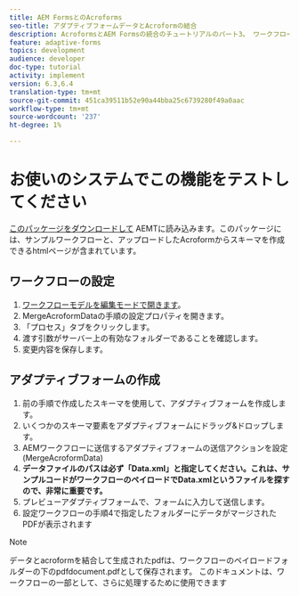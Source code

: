 ```yaml
---
title: AEM FormsとのAcroforms
seo-title: アダプティブフォームデータとAcroformの結合
description: AcroformsとAEM Formsの統合のチュートリアルのパート3。 ワークフローとアダプティブフォームをシステムでテストします。
feature: adaptive-forms
topics: development
audience: developer
doc-type: tutorial
activity: implement
version: 6.3,6.4
translation-type: tm+mt
source-git-commit: 451ca39511b52e90a44bba25c6739280f49a0aac
workflow-type: tm+mt
source-wordcount: '237'
ht-degree: 1%

---
```



# お使いのシステムでこの機能をテストしてください

[このパッケージをダウンロードして](assets/acro-form-aem-form.zip)
AEMTに読み込みます。このパッケージには、サンプルワークフローと、アップロードしたAcroformからスキーマを作成できるhtmlページが含まれています。

## ワークフローの設定

1. [ワークフローモデルを編集モードで開きます](http://localhost:4502/editor.html/conf/global/settings/workflow/models/MergeAcroformData.html)。
2. MergeAcroformDataの手順の設定プロパティを開きます。
3. 「プロセス」タブをクリックします。
4. 渡す引数がサーバー上の有効なフォルダーであることを確認します。
5. 変更内容を保存します。

## アダプティブフォームの作成

1. 前の手順で作成したスキーマを使用して、アダプティブフォームを作成します。
2. いくつかのスキーマ要素をアダプティブフォームにドラッグ&amp;ドロップします。
3. AEMワークフローに送信するアダプティブフォームの送信アクションを設定(MergeAcroformData)
4. **データファイルのパスは必ず「Data.xml」と指定してください。これは、サンプルコードがワークフローのペイロードでData.xmlというファイルを探すので、非常に重要です。**
5. プレビューアダプティブフォームで、フォームに入力して送信します。
6. 設定ワークフローの手順4で指定したフォルダーにデータがマージされたPDFが表示されます

>[!NOTE]
>
>データとacroformを結合して生成されたpdfは、ワークフローのペイロードフォルダーの下のpdfdocument.pdfとして保存されます。 このドキュメントは、ワークフローの一部として、さらに処理するために使用できます
